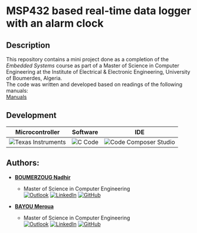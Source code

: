 # MSP432 based real-time data logger with an alarm clock
## **Description**
This repository contains a mini project done as a completion of the *Embedded Systems* course as part of a Master of Science in Computer Engineering at the Institute of Electrical & Electronic Engineering, University of Boumerdes, Algeria.<br>
The code was written and developed based on readings of the following manuals:<br>
[Manuals](https://github.com/nadirboumerzoug/MS432_data_logger_system/tree/master/Manuals)


## **Development**
| Microcontroller | Software | IDE   |
| :---:          | :---:    | :---: |
|![Texas Instruments](https://img.shields.io/static/v1?label=&message=MSP432&labelColor=white&logoWidth=40&logoHeight=40&logo=data:image/png;base64,iVBORw0KGgoAAAANSUhEUgAAAGwAAAAoCAYAAAAbrx%2B3AAAKYklEQVR42u1aA5B0ORDOzpvV%2FDNr2zv4bfNs27Zt27Zt27Zt2%2Fbd99V2159Lvdm9mdNs1euqrnlJOnlJf0mnu9%2BYgAIK6P%2BkyuLixqVqyjdyuWNIwTATUO7RmLLorNvHpn53eanqyk3N4KQAsDpjqhuKi5tNQLkPWMyYqmtHJT6%2FZUzyx2QkMsoElJuAnZDovH9Caem8tcbUALDPCFgqEhnXXFjYWRWJNKBrMTjPBJQbgJE3aK7dtypi6ieXRmePi8UmNxUWdmnbHWNTv142svedGeWxRU1uUAAYwdijq%2FlcPm%2FeUn%2F4zLLYEq7MkjXlG5j%2FlwLA9upquWTj5rpDY%2FD6LxjR8zLrFqgqX3FUNDqD9VeOjH%2BkskvXlG9o%2Fj8KALsNpo53lDocLLOed5d0KbppTPI7ld%2BgsW4vE9A%2FT3EEwhcM73nF5ctG9L5rA3bOsO7njNCkkpL5WXf1qPhHKIZYN7YsOtOWv3h4zxtRuP3Gn4rAZQMz90ZALuWfN6z7BVF0Wsbp%2BeHSEb3vTy%2BLLbZWY82urDu0p%2B36UbHiSayHx%2FiF22evzuYLfV%2BY711UUBD%2B7S%2FwNxAvcboH1BUtSF0xIv7%2BQKCROwoLew7qab2az%2Bs31e25RkP1Dulk9%2B1svtTndWXhsHdlKBTawvO8NcCrA8BbAc7v4M%2B1Du0b4vdUzzOrBAj5EF1znJR3%2BgPr%2BtGJL3hArhRwp5bHFjlEwBN2nJTmi%2FzMoRunhcOhfQgYgHvFqh4ip6uJvw5rrOfW50vfAqfes19njZGWZIyo9CXnHtHj6w%2BwUxKdD9cXFbXi%2BTc6HdVDTN3VI%2BMfppPfqrXhaDMw%2BQKGk7U46r4D%2F%2Boy5F6FSCFO4S4o%2FyT176NO02RtKH8B%2FhZj74lyufWuvfvGCD0loDtzMXMw%2Fr2Q%2BQH8C%2Fjr%2FPzwC8yHmxykostHznU2bh2b%2FOWSEb1vESCWj4i33co1NWLy2PYV7MC01LbtDcc4YP12WrLzEToi2QJGolJZD2B2oK8DngyFzgtTeTJ%2Fpe8BYk5%2FQDFlgf0rfpdwTw2BFYB%2FxxiznfZR3AD5Ye82PA8FV4Mn4H2ng9c1uUjzVZQucxuAgvn7amQsNoV1K9VXbUkgLkTs5bcrj%2Bxtv0XBOry37QamqlyZLAF7gvV4nOrTLaJi6HeH9H%2BAjq%2FchSc68gRy%2BXA4%2FDbb%2BgDzLrPbsTF27KsPHenzvpZcdkKSbUVFbVZV3inJrgcJyBr1tTvRHIE9OiBrN9bucuuY1E83jU5%2Bt2h15RoK6D8JGBS9GIp1wuNwMtyTWw%2B59%2BSkfQET9iLvQOMQgQUou3EMkf0Zz61zAfVWZr3M5WGaXFSPHpS50VllZYvrKboZATIA%2BkbLAOznqRUlC6jsPw2YwwRwZZ9hZqipg6K39mlPidlsIAAY%2Bxk5TfvbJhOn7mr3fZB9jLkEM8gohOD5WT%2FnYtOWhoMo8G8BRjcfxeFkgLUIeCHjEEDayFLyZ64J87zQ0bwT0XdZMs0hZQsLwx87HmMeTzDl6WxIPChygyuQ5%2F22vA9gv7UUFXW4sv%2F2HebQaMh9D2BPgZKflbFut9zxqHiNn6L9Y2U9kei3pshVOOPmycn9RpyUWWaQUR6yG9e6OUY6AP8yYNN8uk3RQBz9Xobs0zKPBPp8pd6lnL4N4Gy8o3GaEgN4MXmPcG0oX0xP1D28HF%2FmkTKDjBjQlB4bb7%2FDBg1BT9xkT7zsT%2BpTXPhDFi1FvS5A3gs%2BT%2Fh88D18pvMDJV8iyhxvmcetxTT%2BCPO3INzIN2jifN67EuXk9MyPfpvz1NGtxyY6kDGb5YGeZXKEGnhHgNcg04P6K4diydqKdQ%2FtbbuR%2BURx%2F7OlEVDmKRLrgM0i4oKvKHW%2BDAXPB4XuoWWaLp0bFL%2B7JXsafyF7kGsJILfpXLnQMagahrqd%2BAyAbgPfDT4Xc1mO4iZXCBM8WXba15KOCSiHiTttVwImdn4QUgBYBczEqmQfD61T2xzzOR7jbMfcXZ%2BJNQtLfULkfVlSTtN82lYR971KxillYKvtmpoSClOe9WK%2BelROTKUvMYUlfZah08FMSD%2FzHA0u4hzsPvbVorKS8hozwLqHWX2T0N2W0N1e%2BF1f1h3NADBOPnS8fXFLvaaC7pLkaQxcgPKFjFfoUrON6R9xBHpRPoNj0KGg6y1j%2FoLyB5JYfZ4ZDD6zDYO%2FBUfiDoz%2FqLjd32N%2Bm6m3J%2F0%2FJ5CO8peSoHppKhbvfUgzH2kSt1M5Z7JuPMZn7KP9wO%2FLPH%2BAI3K7yCyjMnRMbDWifJhkT7rlk9G30v9n6fOTlL%2FFeDdRz%2BhzKNdJx6hPr%2BGXOCeAvkBGJpFK0onJh8SJ1p13Kr01vbjFhd5c22W3LsndzkyC7hYuUHJ41%2BprQFsx0aoeIfqsYIT4bKWQ6sCTWRYX3qV63STiAZ5mKXYfNzzB%2B%2B6zksae7nSp%2B82JyQr5%2FU4%2BDXVZepGsijXf%2FPAnXC8tjYYR1FXf2kLHqkVA%2B360RKoPx6kZSQ82G8A%2BA39pRfoJFzA9iZJI9QmgxWxYmXXGP66MBdiyVn0V6wSIOM2nAPZUJoBxDXrK3JOUHjDbJLFdSADjiRDZX2mONbmc3wdYnrARwM72SSrnafjBOI9xpZuzzBgwmjg8TucJ00mi3PRnwIzEMmAxi5jYwW6QOQBgxgJsLfmsMQZyV8iCbuaUMgVMYqhvnVNWSAWBH%2BwPMKx%2FY4yxDn7XwzyuYT8bMN5pWOtz9rXhAGYGAIw0UbMtZCQy32W2hjrPHjAQYx7eJWqOsIDLFTDZKTuJzf%2Fd4l9Qv32mgNnMU80NoaYlC8DOo0m27zIJjn%2BmY5AWMLlLuUH5K1eCC1gTmdkZDYl4h2UIGOe5Bu9Kd%2B0CXChjwJwvwD%2FpgAKYTRF6N5jUEXQw1FxwgZkAJpn4UsgebmXKy7MFjH1R%2F4ncIUdzEzDuRH1NBiZxNDjsAxipXUAVvWQGmIow4Yz2fakHO%2FuSNWCafeDJsQALpzm%2BdWqKaCoyBEzvsALWOZtjtOz%2BN33emVBFOoBxLds6DlRjZoAJ%2BQNGivOUZAqYuP8uRXTddOjSAbabD2Cb00b7HOG1eXJUiXRfeXk6C0xSETSjVE6WgBnGJKwTN3cOzZIqRtJoedYiL7C9R6abBDBSsZ4C5gelbiDAajgFYbanuIktwJrBNg3nSU4D2DkuYOKwHUWLhMdaZ7O%2FL3OYaPwQhQJv0MtTvDFP4qev%2FTw%2FIm%2Ft3o3l4vyOpopKE9P5HmMje968%2B2QXvujERm2Wc3CgZbs9AmE5POPAUxnn6UmTeO0L3iVWMBpjpl9ivCrdaIyB8FjiJH5%2F4053Ngj5O44rrJ9X5kBmQz6LZ%2BjSeP5ByAFsCOcoluIO55vaMLFYP3OukHtc3vs53rOJSUPt%2FASvjPJYcJlVHpXONGgGQmKkFG2uZDhGEyDXTDrvGWm1jXXaIk5YMEKi%2FxapK5Ls%2Bma0BHSKaELtDaBjKYiO%2BfbQtqjKyF2Rx3dInR8vypNq9ZlvAL0odThri%2Fv8V6Qb480jie8JfI%2F5DymggAL6A7%2FPpMSyS0OKAAAAAElFTkSuQmCC)| ![C Code](https://img.shields.io/badge/C%20Language-informational?style=flat&logo=C&color=003B57)| ![Code Composer Studio](https://img.shields.io/static/v1?label=&message=Code+Composer+Studio&style=flat&color=black&logo=data:image/png;base64,iVBORw0KGgoAAAANSUhEUgAAACMAAAAjCAMAAAApB0NrAAAACXBIWXMAAA7zAAAO8wEcU5k6AAADAFBMVEVHcEzLAAHMAAHMAAHLAAHMAADMAAHLAAHMAADLAADMAADMAAHJBAXGDQ7LAAHMAADMAADLAAHBCw3LAADLAADBBQbMAQHPAADWAADLAADJDAvBBgbBCwzICwzKDAzKCgvLBAXHCQjLBATVAAC3NTbLAwXEERHKBAbLAADCEhPJBgfLAADJDQzLBgfJDQ3KBQfLAQLHCgvKAwXKCgq2Hx7KCAnLBATHCgrIDAyh%2F%2FjGExLAHyDLBgfLCAfLAgTLAQLLAgSf2%2BfJBgfIDQ7KBgfKBgfKBQbMAgPJBgfICgrLBAXKAwPLCAnJBgfKBQbLAwTLBQbKBAXHCQrJBgfKCgvJBwnCFxrEERHCGBrJBgfLAwPKCwy%2FISbLAgPEDQ3JCAjKBAXLAwXHCgrLAwPGCwrKAwTICwvKCgvGExTBBQbHDg%2FKAgPHCQrBCwzHCgt7t9jCISTKAwPHCQvJBwjIExSj0cHFDg%2FLAwTKBgbMCQnMBwjKBgbGAADGAADLCAnIDAzDAADJBgbHCgvKDg%2FIEhLFFRXLAgPKAwQA%2F6LJBwfJBgjFDw3LCQvDEhPJBQbGEhPLCQq6JibGFBbKAgPIDQ7JExPJBgfABgfKAwTLCQq%2FHyLHCwq9Cw7IBwihTUzFCgvLAADICArGCwvIDQ7KAgPKAwTEEBTCBAjKCAnBBAXCBAXJBwjKAwXJBAXJBwfFCwvGEBDIBgW6QlTHCgzHFhfJCAjGBwjIBwfKAwSoZXXLAwTMAAHMAAG9DxLKCQrICAjLAADCCwzBCwzBCw3LAwTICAnLAwPIDAvFCgnJCgvHCQrICAvJBQfLBAXYAAHMAADWAAHMAAHZAAHXAAHVAAHTAADUAAHPAADSAADWAALWAgPVAADXAALaAAHUAQLWAQPQAQLWAADVAQLLAAHQAADRAADPAQLYAALUAADNAADNAAHSAAHLAQPZAALaAALTAQPLAADMAQLOAAHOAADmAAHaAADRAQLZAADgAQLdAQPiAQLOAgLXAADcAADSAQLTAwVISLWdAAAAznRSTlMA%2B%2Fr7%2FPv%2B%2Fv77%2FfwDAf38%2Bvpe%2FvyQAwMB%2FWGPXQJjjskC0wIH0yC%2B%2BgaZAmKsY6%2F5N8aNCYzBY0sCJxHOzOj99gGVRIvHpuyfgrLcnJ6i5eG5SYaPexAiFpDgkAr8M3G4xFbxP8tFlCuOT%2F1aXFcBD9txc1gDO%2BbDyNbIBwTKVAW%2BUGEwHf7yAXebPqkhtC%2BYEBnuXC%2B3k9mPDGw0fgYs92Q8I%2FPiGZVdjYpu1uB0SjSgAzUTaz5k0ALX9vkmimD4WVtg81PMX0dlU2KJ3d1J1TAAAAOSSURBVDjLddQHfBNVGADw70buvbtrL4mJhajUWgsthdpSbQFBNgIyFQXBKiAyBMS9By7cdU%2BW4N574N5b73K5y2rSmKR7MkXcfpeUtLV4v9%2F9fve%2B%2B79x333vAfS8snMAbgPIGQD%2Fdw1AMer2%2FAXVAEMOro7qB7B%2B7hjVr46bejNA%2F6y%2B4miA4yfc2lQvOopa1FtKLsNYTi%2BR1R%2FgrFllvt2sk%2FpbnU5dbTz5FCvevQ68zyltV1tEjqp%2FDCzrbLGJ1Luj%2FOzxGYVjrCrcZ9RxRIrE754I98x0GpRwvJnM37YlTYbAqjkdftFGNaVh8XyrDfcVBz2E8kX1nUs3Wu1sgJULZntDDE%2BkPY8uuh97bXiuvJUShQsaS2c9kRIfvQbw1ivTwwGZl0K1D0xauejl2giVufqOKRVPAgzahL2%2B%2BOf1NwGq3t2eND2sM9jUHm1jWDGkPr35GYD5c1c%2Fi%2BYzI9Fe%2Bg7Ae2uX%2FO0VWFETnXIg%2Bv6L8wAeL37K%2B9cLaD43P9WNdDpeXdxoaGVSIrnsk8EAw05kOnZvNZ7HF%2Bd57YQREv7yNW9gmkpWd8Yrv8fw8pN2qTpDRDVt8LNdomImX3p7A6b7x28x%2BFVlPCqIVKOMei42j%2FDaiE4EIrv9TQtPOx0jBT98HTM9DBEEXRDVw7uMoLndmDSxIfrlGhj2Uzjgdgs73eJOnXYbTYiZMkc06YP9K%2BC73z6UiS5zoeguqmcM3zz6krwdYc2ls%2BrH8E3MTjSXP7rwppI%2FuW4TmQwwonAsFRy1FXDYz3aBtA4cXgXFv7Bpc4hlrr4Un%2B4yGEftsZbh264aifUw81cc59Au05w3EgbDvWrGBK6Da6%2BHqT1N5ApAM8MyR6bNCZB1DUyw5uoySvDyifiEhvVlDNb3Mr%2BcMboUjBfeCCt8KTO0xi6bV%2BLvGtug6EzaBBxU93jMcOXoNsnhOxWNTWmYU9qo6pJGixIp8%2FseTqpz8XwkJGksmmNqbJoQTFCG6gpH9j6CZt60MWrIxlMXr2iE9Z0BuTWYeIpZV8SgOu6O6lTVj7r4QqxUWdBIxhChTmLqfVMmVafq2dqOBcPzw8122VVnrRnnwv9rCzXNtqqgX3b6tMCNdv7avJhXYljMIRqe9xvTL7oA%2B2f32Mx4j7hhn%2BEMV8DQGGsmt%2BcW9BYH1J2lZ%2B59DHL3x5esG99XHDgYHnp4Gjw4eXmv46DvAVMFx%2F1X%2FAuakVjhU6Z2TQAAAABJRU5ErkJggg%3D%3D&logoHeight=40) |








## **Authors:**
* [**BOUMERZOUG Nadhir** ](https://github.com/nadirboumerzoug)<br>
  * Master of Science in Computer Engineering<br>
[![Outlook](https://img.shields.io/badge/Microsoft_Outlook-0078D4?style=for-the-badge&logo=microsoft-outlook&logoColor=white&style=flat)](mailto:bmrzgnadir@gmail.com) 
[![LinkedIn](https://img.shields.io/badge/LinkedIn-0077B5?style=for-the-badge&logo=linkedin&logoColor=white&style=flat)](www.linkedin.com/in/nadhirboumerzoug/) [![GitHub](https://img.shields.io/badge/GitHub-100000?style=for-the-badge&logo=github&logoColor=white&style=flat)](https://github.com/nadirboumerzoug)

* [**BAYOU Meroua** ](https://github.com/MerouaBa)<br>
  * Master of Science in Computer Engineering<br>
[![Outlook](https://img.shields.io/badge/Microsoft_Outlook-0078D4?style=for-the-badge&logo=microsoft-outlook&logoColor=white&style=flat)](mailto:bayoumeroua2@gmail.com) 
[![LinkedIn](https://img.shields.io/badge/LinkedIn-0077B5?style=for-the-badge&logo=linkedin&logoColor=white&style=flat)](https://www.linkedin.com/in/meroua-bayou-3333a71ab/) [![GitHub](https://img.shields.io/badge/GitHub-100000?style=for-the-badge&logo=github&logoColor=white&style=flat)](https://github.com/MerouaBa)



